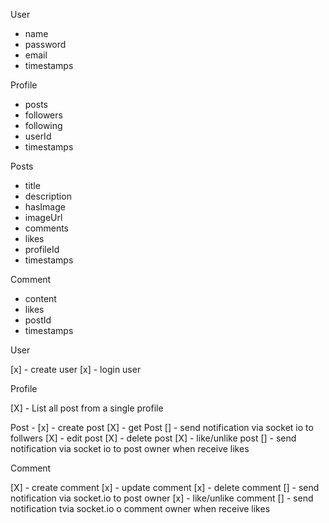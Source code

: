 User
  - name
  - password
  - email
  - timestamps

Profile
  - posts
  - followers
  - following
  - userId
  - timestamps

Posts
 - title
 - description
 - hasImage
 - imageUrl
 - comments
 - likes
 - profileId
 - timestamps

 Comment
  - content
  - likes
  - postId
  - timestamps

User

[x] - create user
[x] - login user

Profile

[X] - List all post from a single profile

Post -
[x] - create post
[X] - get Post 
[] - send notification via socket io to follwers
[X] - edit post
[X] - delete post
[X] - like/unlike post
[] - send notification via socket io to post owner when receive likes

Comment

[X] - create comment
[x] - update comment
[x] - delete comment
[] - send notification via socket.io to post owner
[x] - like/unlike comment
[] - send notification tvia socket.io o comment owner when receive likes
